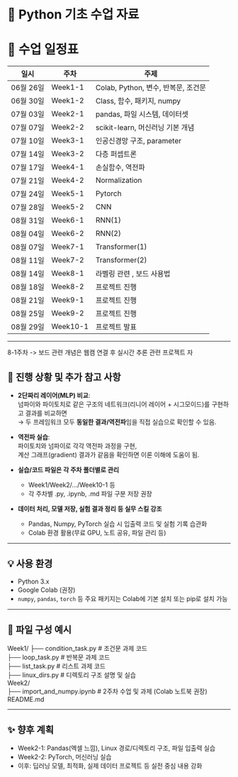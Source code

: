 # 🐍 Python 기초 수업 자료

# 📅 수업 일정표

| 일시       | 주차     | 주제                                      |
|------------|----------|-------------------------------------------|
| 06월 26일  | Week1-1  | Colab, Python, 변수, 반복문, 조건문       |
| 06월 30일  | Week1-2  | Class, 함수, 패키지, numpy                |
| 07월 03일  | Week2-1  | pandas, 파일 시스템, 데이터셋             |
| 07월 07일  | Week2-2  | scikit-learn, 머신러닝 기본 개념          |
| 07월 10일  | Week3-1  | 인공신경망 구조, parameter               |
| 07월 14일  | Week3-2  | 다층 퍼셉트론                          |
| 07월 17일  | Week4-1  | 손실함수, 역전파                                          |
| 07월 21일  | Week4-2  | Normalization                                          |
| 07월 24일  | Week5-1  | Pytorch                                          |
| 07월 28일  | Week5-2  | CNN                                          |
| 08월 31일  | Week6-1  | RNN(1)                                          |
| 08월 04일  | Week6-2  | RNN(2)                                          |
| 08월 07일  | Week7-1  | Transformer(1)                                          |
| 08월 11일  | Week7-2  | Transformer(2)                                          |
| 08월 14일  | Week8-1  | 라벨링 관련 , 보드 사용법                            |
| 08월 18일  | Week8-2  | 프로젝트 진행                                      |
| 08월 21일  | Week9-1  | 프로젝트 진행                             |
| 08월 25일  | Week9-2  | 프로젝트 진행                             |
| 08월 29일  | Week10-1 | 프로젝트 발표                             |
---

8-1주차 -> 보드 관련 개념은 웹캠 연결 후 실시간 추론 관련 프로젝트
  자


## 🔔 진행 상황 및 추가 참고 사항

- **2단짜리 레이어(MLP) 비교**:  
  넘파이와 파이토치로 같은 구조의 네트워크(리니어 레이어 + 시그모이드)를 구현하고 결과를 비교하면  
  → 두 프레임워크 모두 **동일한 결과/역전파**임을 직접 실습으로 확인할 수 있음.
- **역전파 실습**:  
  파이토치와 넘파이로 각각 역전파 과정을 구현,  
  계산 그래프(gradient) 결과가 같음을 확인하면 이론 이해에 도움이 됨.

- **실습/코드 파일은 각 주차 폴더별로 관리**  
  - Week1/Week2/.../Week10-1 등
  - 각 주차별 .py, .ipynb, .md 파일 구분 저장 권장

- **데이터 처리, 모델 저장, 실험 결과 정리 등 실무 스킬 강조**
  - Pandas, Numpy, PyTorch 실습 시 입출력 코드 및 실험 기록 습관화
  - Colab 환경 활용(무료 GPU, 노트 공유, 파일 관리 등)

---

## 💡 사용 환경
- Python 3.x
- Google Colab (권장)
- `numpy`, `pandas`, `torch` 등 주요 패키지는 Colab에 기본 설치 또는 pip로 설치 가능

---

## 📂 파일 구성 예시

Week1/
├── condition_task.py        # 조건문 과제 코드  
├── loop_task.py            # 반복문 과제 코드  
├── list_task.py            # 리스트 과제 코드  
├── linux_dirs.py           # 디렉토리 구조 설명 및 실습  
Week2/  
├── import_and_numpy.ipynb  # 2주차 수업 및 과제 (Colab 노트북 권장)  
README.md

---

## ✨ 향후 계획
- Week2-1: Pandas(엑셀 느낌), Linux 경로/디렉토리 구조, 파일 입출력 실습  
- Week2-2: PyTorch, 머신러닝 실습  
- 이후: 딥러닝 모델, 최적화, 실제 데이터 프로젝트 등 실전 중심 내용 강화
